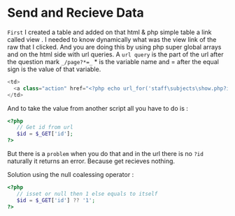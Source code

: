 # Send and Recieve Data
`First` I created a table and added on that html & php simple table a link called view
. I needed to know dynamically what was the view link of the raw that I clicked. And
 you are doing this by using php super global arrays and on the html side with url
  queries. A `url query` is the part of the url after the question mark `_/page?*=_` * is
   the variable name and = after the equal sign is the value of that variable.
   
```php
<td>
  <a class="action" href="<?php echo url_for('staff\subjects\show.php?id=') . subject['id']; ?>">View</a>
</td>
```

And to take the value from another script all you have to do is :

```php
<?php 
   // Get id from url
   $id = $_GET['id'];
?>
```

But there is a `problem` when you do that and in the url there is no `?id` naturally it
 returns an error. Because get recieves nothing.
 
 Solution using the null coalessing operator :
 

 ```php
<?php 
    // isset or null then 1 else equals to itself
    $id = $_GET['id'] ?? '1';
 ?>
 ```


